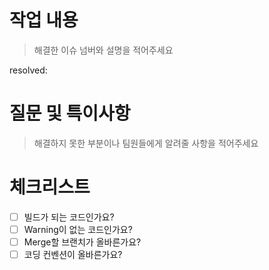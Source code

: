 # 작업 내용
> 해결한 이슈 넘버와 설명을 적어주세요

resolved: 

# 질문 및 특이사항
> 해결하지 못한 부분이나 팀원들에게 알려줄 사항을 적어주세요

# 체크리스트
- [ ] 빌드가 되는 코드인가요?
- [ ] Warning이 없는 코드인가요?
- [ ] Merge할 브랜치가 올바른가요?
- [ ] 코딩 컨벤션이 올바른가요?
